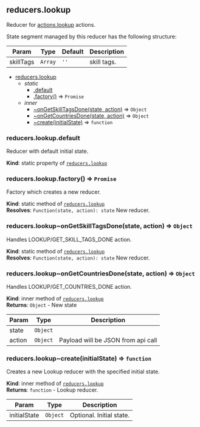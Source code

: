 <a name="module_reducers.lookup"></a>

## reducers.lookup
Reducer for [actions.lookup](#module_actions.lookup) actions.

State segment managed by this reducer has the following structure:


| Param | Type | Default | Description |
| --- | --- | --- | --- |
| skillTags | <code>Array</code> | <code>&#x27;&#x27;</code> | skill tags. |


* [reducers.lookup](#module_reducers.lookup)
    * _static_
        * [.default](#module_reducers.lookup.default)
        * [.factory()](#module_reducers.lookup.factory) ⇒ <code>Promise</code>
    * _inner_
        * [~onGetSkillTagsDone(state, action)](#module_reducers.lookup..onGetSkillTagsDone) ⇒ <code>Object</code>
        * [~onGetCountriesDone(state, action)](#module_reducers.lookup..onGetCountriesDone) ⇒ <code>Object</code>
        * [~create(initialState)](#module_reducers.lookup..create) ⇒ <code>function</code>

<a name="module_reducers.lookup.default"></a>

### reducers.lookup.default
Reducer with default initial state.

**Kind**: static property of [<code>reducers.lookup</code>](#module_reducers.lookup)  
<a name="module_reducers.lookup.factory"></a>

### reducers.lookup.factory() ⇒ <code>Promise</code>
Factory which creates a new reducer.

**Kind**: static method of [<code>reducers.lookup</code>](#module_reducers.lookup)  
**Resolves**: <code>Function(state, action): state</code> New reducer.  
<a name="module_reducers.lookup..onGetSkillTagsDone"></a>

### reducers.lookup~onGetSkillTagsDone(state, action) ⇒ <code>Object</code>
Handles LOOKUP/GET_SKILL_TAGS_DONE action.

**Kind**: static method of [<code>reducers.lookup</code>](#module_reducers.lookup)  
**Resolves**: <code>Function(state, action): state</code> New reducer.  
<a name="module_reducers.lookup..onGetCountriesDone"></a>

### reducers.lookup~onGetCountriesDone(state, action) ⇒ <code>Object</code>
Handles LOOKUP/GET_COUNTRIES_DONE action.

**Kind**: inner method of [<code>reducers.lookup</code>](#module_reducers.lookup)  
**Returns**: <code>Object</code> - New state  

| Param | Type | Description |
| --- | --- | --- |
| state | <code>Object</code> |  |
| action | <code>Object</code> | Payload will be JSON from api call |

<a name="module_reducers.lookup..create"></a>

### reducers.lookup~create(initialState) ⇒ <code>function</code>
Creates a new Lookup reducer with the specified initial state.

**Kind**: inner method of [<code>reducers.lookup</code>](#module_reducers.lookup)  
**Returns**: <code>function</code> - Lookup reducer.  

| Param | Type | Description |
| --- | --- | --- |
| initialState | <code>Object</code> | Optional. Initial state. |

